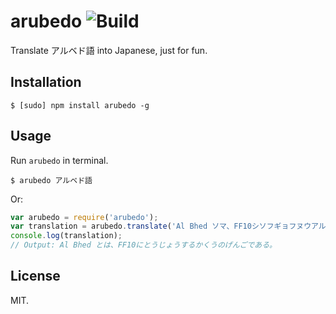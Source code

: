 # arubedo ![Build](https://travis-ci.org/Frederick-S/arubedo.svg?branch=master)

Translate アルベド語 into Japanese, just for fun.

## Installation
```
$ [sudo] npm install arubedo -g
```

## Usage
Run `arubedo` in terminal.
```
$ arubedo アルベド語
```
Or:
```js
var arubedo = require('arubedo');
var translation = arubedo.translate('Al Bhed ソマ、FF10シソフギョフヌウアルフオデンゾベワウ。'); 
console.log(translation);
// Output: Al Bhed とは、FF10にとうじょうするかくうのげんごである。
```

## License
MIT.
